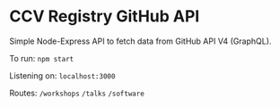 # CCV Registry GitHub API

Simple Node-Express API to fetch data from GitHub API V4 (GraphQL).

To run:
`npm start`

Listening on:
`localhost:3000`

Routes:
`/workshops`
`/talks`
`/software`